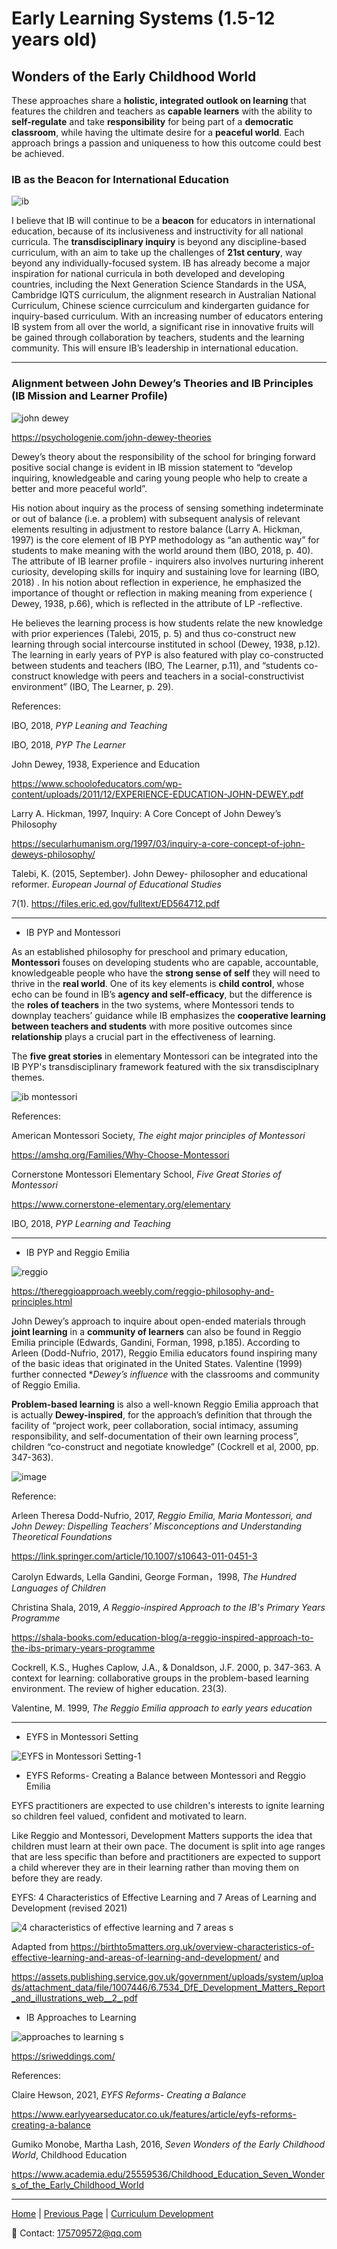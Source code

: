 # Early Learning Systems (1.5-12 years old)

## Wonders of the Early Childhood World

These approaches share a **holistic, integrated outlook on learning** that features the children and teachers as **capable learners** with the ability to **self-regulate** and take **responsibility** for being part of a **democratic classroom**, while having the ultimate desire for a **peaceful world**. Each approach brings a passion and uniqueness to how this outcome could best be achieved.

### IB as the Beacon for International Education

![ib](https://user-images.githubusercontent.com/109213222/184272273-3b6730eb-e8e4-42a7-adbb-bc33d31b84c4.png) 

I believe that IB will continue to be a **beacon** for educators in international education, because of its inclusiveness and instructivity for all national curricula. The **transdisciplinary inquiry** is beyond any discipline-based curriculum, with an aim to take up the challenges of **21st century**, way beyond any individually-focused system. IB has already become a major inspiration for national curricula in both developed and developing countries, including the Next Generation Science Standards in the USA, Cambridge IQTS curriculum, the alignment research in Australian National Curriculum, Chinese science currciculum and kindergarten guidance for inquiry-based curriculum. With an increasing number of educators entering IB system from all over the world, a significant rise in innovative fruits will be gained through collaboration by teachers, students and the learning community. This will ensure IB’s leadership in international education.

---

### Alignment between John Dewey’s Theories and IB Principles (IB Mission and Learner Profile)

![john dewey](https://user-images.githubusercontent.com/109213222/184272772-f0825a9c-5112-49bd-82a9-233237e0f674.jpg)

<https://psychologenie.com/john-dewey-theories>

Dewey’s theory about the responsibility of the school for bringing forward positive social change is evident in IB mission statement to “develop inquiring, knowledgeable and caring young people who help to create a better and more peaceful world”. 

His notion about inquiry as the process of sensing something indeterminate or out of balance (i.e. a problem) with subsequent analysis of relevant elements resulting in adjustment to restore balance (Larry A. Hickman, 1997) is the core element of IB PYP methodology as “an authentic way” for students to make meaning with the world around them (IBO, 2018, p. 40). The attribute of IB learner profile - inquirers also involves nurturing inherent curiosity, developing skills for inquiry and sustaining love for learning (IBO, 2018) . In his notion about reflection in experience, he emphasized the importance of thought or reflection in making meaning from experience ( Dewey, 1938, p.66), which is reflected in the attribute of LP -reflective.

He believes the learning process is how students relate the new knowledge with prior experiences (Talebi, 2015, p. 5) and thus co-construct new learning through social intercourse instituted in school (Dewey, 1938, p.12). The learning in early years of PYP is also featured with play co-constructed between students and teachers (IBO, The Learner, p.11), and “students co-construct knowledge with peers and teachers in a social-constructivist environment” (IBO, The Learner, p. 29).

References:

IBO, 2018, _PYP Leaning and Teaching_

IBO, 2018, _PYP The Learner_

John Dewey, 1938, Experience and Education

<https://www.schoolofeducators.com/wp-content/uploads/2011/12/EXPERIENCE-EDUCATION-JOHN-DEWEY.pdf>

Larry A. Hickman, 1997, Inquiry: A Core Concept of John Dewey’s Philosophy

<https://secularhumanism.org/1997/03/inquiry-a-core-concept-of-john-deweys-philosophy/>

Talebi, K. (2015, September). John Dewey- philosopher and educational reformer. _European Journal of Educational Studies_

7(1). <https://files.eric.ed.gov/fulltext/ED564712.pdf>

---

- IB PYP and Montessori 

As an established philosophy for preschool and primary education, **Montessori** fouses on developing students who are capable, accountable, knowledgeable people who have the **strong sense of self** they will need to thrive in the **real world**. One of its key elements is **child control**, whose echo can be found in IB’s **agency and self-efficacy**, but the difference is the **roles of teachers** in the two systems, where Montessori tends to downplay teachers’ guidance while IB emphasizes the **cooperative learning between teachers and students** with more positive outcomes since **relationship** plays a crucial part in the effectiveness of learning. 

The **five great stories** in elementary Montessori can be integrated into the IB PYP's transdisciplinary framework featured with the six transdisciplnary themes.

![ib montessori](https://user-images.githubusercontent.com/109213222/182642145-68fab50d-521a-4811-8287-53a507756ee8.JPG)

References:

American Montessori Society, _The eight major principles of Montessori_ 

<https://amshq.org/Families/Why-Choose-Montessori>

Cornerstone Montessori Elementary School, _Five Great Stories of Montessori_

<https://www.cornerstone-elementary.org/elementary>

IBO, 2018, _PYP Learning and Teaching_

---

- IB PYP and Reggio Emilia

![reggio](https://user-images.githubusercontent.com/109213222/184273228-3dab3494-cd35-427f-8db9-e89058103f77.jpg)

<https://thereggioapproach.weebly.com/reggio-philosophy-and-principles.html>

John Dewey’s approach to inquire about open-ended materials through **joint learning** in a **community of learners** can also be found in Reggio Emilia principle (Edwards, Gandini, Forman, 1998, p.185). According to Arleen (Dodd-Nufrio, 2017),  Reggio Emilia educators found inspiring many of the basic ideas that originated in the United States.  Valentine (1999) further connected **Dewey’s influence* with the classrooms and community of Reggio Emilia. 

**Problem-based learning** is also a well-known Reggio Emilia approach that is actually **Dewey-inspired**, for the approach’s definition that through the facility of “project work, peer collaboration, social intimacy, assuming responsibility, and self-documentation of their own learning process”, children “co-construct and negotiate knowledge” (Cockrell et al, 2000, pp. 347-363).

![image](https://user-images.githubusercontent.com/109213222/182643021-d4ee57b4-422f-47dd-a720-b99700ff1b27.png)

Reference:

Arleen Theresa Dodd-Nufrio, 2017, _Reggio Emilia, Maria Montessori, and John Dewey: Dispelling Teachers’ Misconceptions and Understanding Theoretical Foundations_

<https://link.springer.com/article/10.1007/s10643-011-0451-3>

Carolyn Edwards, Lella Gandini, George Forman，1998, _The Hundred Languages of Children_

Christina Shala, 2019, _A Reggio-inspired Approach to the IB's Primary Years Programme_

<https://shala-books.com/education-blog/a-reggio-inspired-approach-to-the-ibs-primary-years-programme>

Cockrell, K.S., Hughes Caplow, J.A., & Donaldson, J.F. 2000, p. 347-363. A context for learning: collaborative groups in the problem-based learning environment. The review of higher education. 23(3).

Valentine, M. 1999, _The Reggio Emilia approach to early years education_

---

- EYFS in Montessori Setting

![EYFS in Montessori Setting-1](https://user-images.githubusercontent.com/109213222/182642438-cbb64801-96fd-45b4-abd8-4d0a814abba2.JPG)

- EYFS Reforms- Creating a Balance between Montessori and Reggio Emilia

EYFS practitioners are expected to use children's interests to ignite learning so children feel valued, confident and motivated to learn.

Like Reggio and Montessori, Development Matters supports the idea that children must learn at their own pace. The document is split into age ranges that are less specific than before and practitioners are expected to support a child wherever they are in their learning rather than moving them on before they are ready.

EYFS: 4 Characteristics of Effective Learning and 7 Areas of Learning and Development (revised 2021)

![4 characteristics of effective learning and 7 areas s](https://user-images.githubusercontent.com/109213222/182883574-6feb3e4c-4265-416b-a12d-706f2248ccd6.JPG)

Adapted from <https://birthto5matters.org.uk/overview-characteristics-of-effective-learning-and-areas-of-learning-and-development/> and

<https://assets.publishing.service.gov.uk/government/uploads/system/uploads/attachment_data/file/1007446/6.7534_DfE_Development_Matters_Report_and_illustrations_web__2_.pdf>

- IB Approaches to Learning

![approaches to learning s](https://user-images.githubusercontent.com/109213222/182887287-c717a61f-82b9-4efe-a6ef-162f4007701c.PNG)

<https://sriweddings.com/>

References:

Claire Hewson, 2021, _EYFS Reforms- Creating a Balance_

<https://www.earlyyearseducator.co.uk/features/article/eyfs-reforms-creating-a-balance>

Gumiko Monobe, Martha Lash, 2016, _Seven Wonders of the Early Childhood World_, Childhood Education

<https://www.academia.edu/25559536/Childhood_Education_Seven_Wonders_of_the_Early_Childhood_World>

---

 [Home](./README.md) | [Previous Page](./differentiatedinstruction.md) | [Curriculum Development](./curriculum.md)

 📧 Contact:
<175709572@qq.com>
